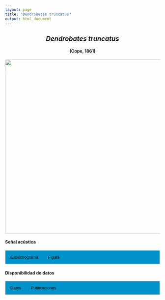 ```yaml
---
layout: page
title: "Dendrobates truncatus"
output: html_document
---
```


<style>
/* Simplified CSS for tabs */
.tab {
  overflow: hidden;
  border: 1px solid #ccc;
  background-color: #0092ca;
}
.tab button {
  background-color: inherit;
  float: left;
  border: none;
  cursor: pointer;
  padding: 14px 16px;
  transition: background-color 0.3s;
}
.tab button:hover {
  background-color: #ddd;
}
.tab button.active {
  background-color: #ccc;
}
.tabcontent {
  display: none;
  padding: 6px 12px;
  border: 1px solid #ccc;
  border-top: none;
}
.audio-container {
  margin-bottom: 10px;
}
body h1 {
  display: none;
}
</style>

<script>
function openTab(evt, tabName) {
  document.querySelectorAll('.tabcontent').forEach(tab => tab.style.display = "none");
  document.querySelectorAll('.tablinks').forEach(link => link.classList.remove('active'));
  document.getElementById(tabName).style.display = "block";
  evt.currentTarget.classList.add('active');
}
</script>

<!-- Species presentation -->
<div style="text-align: center;">
  <h2><i>Dendrobates truncatus</i></h2>
  <h4>(Cope, 1861)</h4>
  <img src="{{ site.baseurl }}/images/especie_Dendrobates_truncatus.png" style="width:15cm;">
</div>

#### Señal acústica

<!-- Tabs section -->
<div class="tab">
  <button class="tablinks" onclick="openTab(event, 'Espectro')">Espectrograma</button>
  <button class="tablinks" onclick="openTab(event, 'fig')">Figura</button>
</div>

<!-- Seccion Espectrograma -->
<div id="Espectro" class="tabcontent" style="text-align: center;">
  <video width="100%" height="auto" controls>
    <source src="{{ site.baseurl }}/Espectrograms/dyna_Dendrobates_truncatus.mp4" type="video/mp4">
    Tu navegador no soporta el elemento de video.
  </video>
</div>

<!-- Seccion Figura -->
<div id="fig" class="tabcontent" style="text-align: center;">
  <img src="{{ site.baseurl }}/images/spec_Dendrobates_truncatus.png" style="width:15cm;">
</div>

#### Disponibilidad de datos

<!-- Tabs section -->
<div class="tab">
  <button class="tablinks" onclick="openTab(event, 'dat')">Datos</button>
  <button class="tablinks" onclick="openTab(event, 'pubs')">Publicaciones</button>
</div>

<!-- Seccion Datos -->
<div id="dat" class="tabcontent">

  <p><strong>Disponibles en CSA-IAVH</strong></p>
  <p><a href="http://colecciones.humboldt.org.co/rec/sonidos/IAvH-CSA-34978/IAvH-CSA-34978.wav" target="_blank">IAvH-CSA-34978</a></p>
  <p><a href="http://colecciones.humboldt.org.co/rec/sonidos/IAvH-CSA-35089/IAvH-CSA-35089.wav" target="_blank">IAvH-CSA-35089</a></p>

  <p><strong>Disponibles en iNaturalist</strong></p>
  <p><a href="https://www.inaturalist.org/observations?place_id=7196&sounds&taxon_id=21116" target="_blank">Dendrobates truncatus</a></p>

</div>

<!-- Seccion Publicaciones -->
<div id="pubs" class="tabcontent">
  <p><strong>Erdtmann, L., Amezquita, A.</strong> (2009). Differential evolution of advertisement call traits in dart‐poison frogs (Anura: Dendrobatidae). Ethology 115: 801-811. 
  <a href="https://doi.org/10.1111/j.1439-0310.2009.01673.x" target="_blank">https://doi.org/10.1111/j.1439-0310.2009.01673.x</a></p>
  
  <p><strong>Gualdrón-Duarte, J.E., Luna-Mora, V.F., Rivera-Correa, M., Kahn, T.R. </strong>(2016). Yellow-striped poison frog <i>Dendrobates truncatus</i> Cope,1861 "1860". In T.R. Kahn, E. La Marca, S. Lötters, J.L. Brown, E. Twomey & A. Amézquita (Eds.), Aposematic poison frogs (Dendrobatidae) of the Andean countries: Bolivia, Colombia, Ecuador, Perú and Venezuela. Tropical field guide series (pp. 323-328). Arlington, USA: Conservation International.  
  
  <p><strong>***</strong><i>El artículo donde se publicó el canto de advertencia no disponibiliza los audios o datos asociados.</i></p>
</div>
